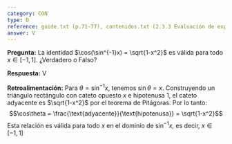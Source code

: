 ```yaml
---
category: CON
type: D
reference: guide.txt (p.71-77), contenidos.txt (2.3.3 Evaluación de expresiones)
answer: V
---
```


**Pregunta:**
La identidad $\cos(\sin^{-1}x) = \sqrt{1-x^2}$ es válida para todo $x \in [-1, 1]$. ¿Verdadero o Falso?

**Respuesta:** V

**Retroalimentación:**
Para $\theta = \sin^{-1}x$, tenemos $\sin\theta = x$. Construyendo un triángulo rectángulo con cateto opuesto $x$ e hipotenusa 1, el cateto adyacente es $\sqrt{1-x^2}$ por el teorema de Pitágoras. Por lo tanto:
$$\cos\theta = \frac{\text{adyacente}}{\text{hipotenusa}} = \sqrt{1-x^2}$$
Esta relación es válida para todo $x$ en el dominio de $\sin^{-1}x$, es decir, $x \in [-1, 1]$
